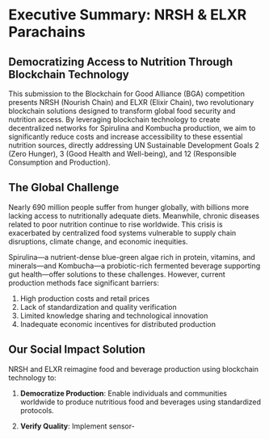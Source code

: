 # Executive Summary: NRSH & ELXR Parachains
## Democratizing Access to Nutrition Through Blockchain Technology

This submission to the Blockchain for Good Alliance (BGA) competition presents NRSH (Nourish Chain) and ELXR (Elixir Chain), two revolutionary blockchain solutions designed to transform global food security and nutrition access. By leveraging blockchain technology to create decentralized networks for Spirulina and Kombucha production, we aim to significantly reduce costs and increase accessibility to these essential nutrition sources, directly addressing UN Sustainable Development Goals 2 (Zero Hunger), 3 (Good Health and Well-being), and 12 (Responsible Consumption and Production).

## The Global Challenge

Nearly 690 million people suffer from hunger globally, with billions more lacking access to nutritionally adequate diets. Meanwhile, chronic diseases related to poor nutrition continue to rise worldwide. This crisis is exacerbated by centralized food systems vulnerable to supply chain disruptions, climate change, and economic inequities.

Spirulina—a nutrient-dense blue-green algae rich in protein, vitamins, and minerals—and Kombucha—a probiotic-rich fermented beverage supporting gut health—offer solutions to these challenges. However, current production methods face significant barriers:

1. High production costs and retail prices
2. Lack of standardization and quality verification
3. Limited knowledge sharing and technological innovation
4. Inadequate economic incentives for distributed production

## Our Social Impact Solution

NRSH and ELXR reimagine food and beverage production using blockchain technology to:

1. **Democratize Production**: Enable individuals and communities worldwide to produce nutritious food and beverages using standardized protocols.

2. **Verify Quality**: Implement sensor-
